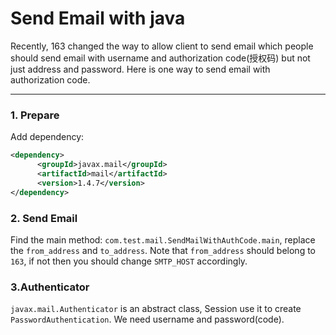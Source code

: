 Send Email with java
===

Recently, 163 changed the way to allow client to send email 
which people should send email with username and authorization code(授权码) 
but not just address and password.  Here is one way to send email 
with authorization code.   

---
### 1. Prepare
Add dependency:
```xml
<dependency>
      <groupId>javax.mail</groupId>
      <artifactId>mail</artifactId>
      <version>1.4.7</version>
</dependency>
```
### 2. Send Email
Find the main method: `com.test.mail.SendMailWithAuthCode.main`,
replace the `from_address` and `to_address`. Note that `from_address`
should belong to `163`, if not then you should change `SMTP_HOST` accordingly.

### 3.Authenticator
`javax.mail.Authenticator` is an abstract class, Session use it to
create `PasswordAuthentication`. We need username and password(code).



